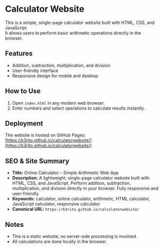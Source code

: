 # Calculator Website

This is a simple, single-page calculator website built with HTML, CSS, and JavaScript.  
It allows users to perform basic arithmetic operations directly in the browser.  

## Features
- Addition, subtraction, multiplication, and division
- User-friendly interface
- Responsive design for mobile and desktop

## How to Use
1. Open `index.html` in any modern web browser.
2. Enter numbers and select operations to calculate results instantly.

## Deployment
The website is hosted on GitHub Pages:  
[https://k3rito.github.io/calculatorwebsite/](https://k3rito.github.io/calculatorwebsite/)

## SEO & Site Summary
- **Title:** Online Calculator – Simple Arithmetic Web App
- **Description:** A lightweight, single-page calculator website built with HTML, CSS, and JavaScript. Perform addition, subtraction, multiplication, and division directly in your browser. Fully responsive and user-friendly.
- **Keywords:** calculator, online calculator, arithmetic, HTML calculator, JavaScript calculator, responsive calculator
- **Canonical URL:** `https://k3rito.github.io/calculatorwebsite/`

## Notes
- This is a static website; no server-side processing is involved.
- All calculations are done locally in the browser.
